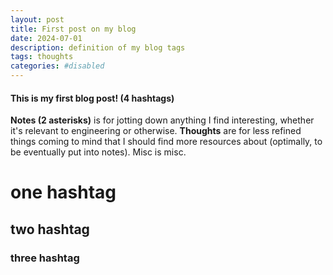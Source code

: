 ```yaml
---
layout: post
title: First post on my blog
date: 2024-07-01
description: definition of my blog tags
tags: thoughts
categories: #disabled
---
```


#### This is my first blog post! (4 hashtags)

**Notes (2 asterisks)** is for jotting down anything I find interesting, whether it's relevant to engineering or otherwise. **Thoughts** are for less refined things coming to mind that I should find more resources about (optimally, to be eventually put into notes). Misc is misc.

# one hashtag

## two hashtag

### three hashtag
